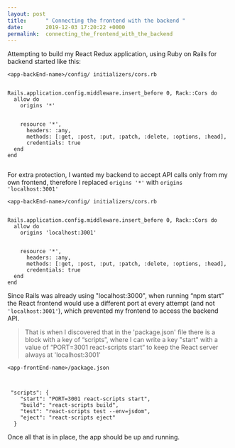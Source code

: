 ```yaml
---
layout: post
title:      " Connecting the frontend with the backend "
date:       2019-12-03 17:20:22 +0000
permalink:  connecting_the_frontend_with_the_backend
---
```





Attempting to build my React Redux application, using Ruby on Rails for backend started like this:

```
<app-backEnd-name>/config/ initializers/cors.rb

 
Rails.application.config.middleware.insert_before 0, Rack::Cors do
  allow do
    origins '*'
  

    resource '*',
      headers: :any,
      methods: [:get, :post, :put, :patch, :delete, :options, :head],
      credentials: true
  end
end


```


For extra protection, I wanted my backend to accept API calls only from my own frontend, therefore I replaced `origins '*'` with `origins 'localhost:3001'`

```
<app-backEnd-name>/config/ initializers/cors.rb


Rails.application.config.middleware.insert_before 0, Rack::Cors do
  allow do
    origins 'localhost:3001'
  

    resource '*',
      headers: :any,
      methods: [:get, :post, :put, :patch, :delete, :options, :head],
      credentials: true
  end
end
```

Since Rails was already using "localhost:3000", when running “npm start” the React frontend would use a different port at every attempt (and not `'localhost:3001'`), which prevented my frontend to access the backend API. 
> That is when I discovered that in the 'package.json' file there is a block with a key of “scripts”, where I can write a key "start" with a value of “PORT=3001 react-scripts start“ to keep the React server always at 'localhost:3001'


```
<app-frontEnd-name>/package.json



 "scripts": {
    "start": "PORT=3001 react-scripts start",
    "build": "react-scripts build",
    "test": "react-scripts test --env=jsdom",
    "eject": "react-scripts eject"
  }
```



Once all that is in place, the app should be up and running.






